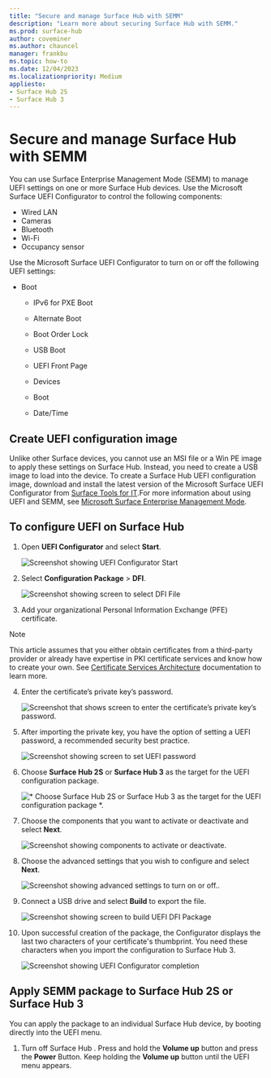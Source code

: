 ```yaml
---
title: "Secure and manage Surface Hub with SEMM"
description: "Learn more about securing Surface Hub with SEMM."
ms.prod: surface-hub
author: coveminer
ms.author: chauncel
manager: frankbu
ms.topic: how-to
ms.date: 12/04/2023
ms.localizationpriority: Medium
appliesto:
- Surface Hub 2S
- Surface Hub 3
---
```


# Secure and manage Surface Hub with SEMM

You can use Surface Enterprise Management Mode (SEMM) to manage UEFI settings on one or more Surface Hub devices. Use the Microsoft Surface UEFI Configurator to control the following components:

- Wired LAN
- Cameras
- Bluetooth
- Wi-Fi
- Occupancy sensor

Use the Microsoft Surface UEFI Configurator to turn on or off the following UEFI settings:

- Boot

  - IPv6 for PXE Boot
  - Alternate Boot
  - Boot Order Lock
  - USB Boot
  - UEFI Front Page

  - Devices
  - Boot
  - Date/Time

## Create UEFI configuration image

Unlike other Surface devices, you cannot use an MSI file or a Win PE image to apply these settings on Surface Hub. Instead, you need to create a USB image to load into the device. To create a Surface Hub UEFI configuration image, download and install the latest version of the Microsoft Surface UEFI Configurator from [Surface Tools for IT](https://www.microsoft.com/download/details.aspx?id=46703).For more information about using UEFI and SEMM, see [Microsoft Surface Enterprise Management Mode](/surface/surface-enterprise-management-mode).

## To configure UEFI on Surface Hub

1. Open **UEFI Configurator** and select **Start**.

    ![Screenshot showing UEFI Configurator Start](images/uefi-hub-start.png)

2. Select **Configuration Package** > **DFI**.

    ![Screenshot showing screen to select DFI File](images/uefi-hub-dfi.png)

3. Add your organizational Personal Information Exchange (PFE) certificate.

> [!NOTE]
> This article assumes that you either obtain certificates from a third-party provider or already have expertise in PKI certificate services and know how to create your own. See [Certificate Services Architecture](/windows/win32/seccrypto/certificate-services-architecture) documentation to learn more.

4. Enter the certificate’s private key’s password.

    ![Screenshot that shows screen to enter the certificate’s private key’s password.](images/uefi-hub-cert-pw.png)

5. After importing the private key, you have the option of setting a UEFI password, a recommended security best practice.

    ![Screenshot showing screen to set UEFI password](images/uefi-set-pw.png)

6. Choose **Surface Hub 2S** or **Surface Hub 3** as the target for the UEFI configuration package.

    ![* Choose Surface Hub 2S or Surface Hub 3 as the target for the UEFI configuration package *.](images/uefi-hub-choose.png)

7. Choose the components that you want to activate or deactivate and select **Next**.

   ![Screenshot showing components to activate or deactivate.](images/uefi-hub-components.png)

8. Choose the advanced settings that you wish to configure and select **Next**.

   ![Screenshot showing advanced settings to turn on or off.](images/uefi-hub-advanced.png).

9. Connect a USB drive and select **Build** to export the file.

    ![Screenshot showing screen to build UEFI DFI Package](images/uefi-hub-build.png)

10. Upon successful creation of the package, the Configurator displays the last two characters of your certificate's thumbprint. You need these characters when you import the configuration to Surface Hub 3.

    ![Screenshot showing UEFI Configurator completion](images/uefi-hub-end.png)

## Apply SEMM package to Surface Hub 2S or Surface Hub 3

You can apply the package to an individual Surface Hub device, by booting directly into the UEFI menu.

1. Turn off Surface Hub . Press and hold the **Volume up** button and press the **Power** Button. Keep holding the **Volume up** button until the UEFI menu appears.
